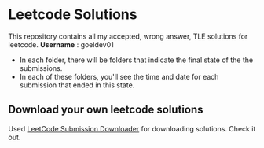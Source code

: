 # Leetcode Solutions

This repository contains all my accepted, wrong answer, TLE solutions for leetcode.
**Username** : goeldev01

- In each folder, there will be folders that indicate the final state of the the submissions.
- In each of these folders, you'll see the time and date for each submission that ended in this state.

## Download your own leetcode solutions

Used [LeetCode Submission Downloader](https://github.com/world177/Leetcode-Downloader-for-Submissions.git) for downloading solutions. Check it out.
